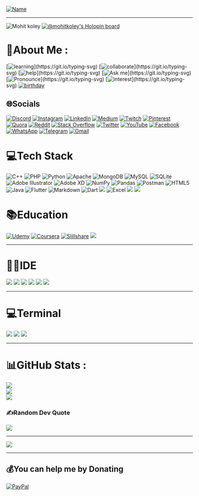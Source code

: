 <!--- ## Hola , I'm  **[![Mohit](https://img.shields.io/badge/Mohit-Koley-blue?style=for-the-badge)](https://github.com/Mohitkoley) 👋** -->
<!-- ![flutter](https://user-images.githubusercontent.com/59443901/170211366-92965ad6-a8b4-4e86-bbe5-c09b3aceef04.gif) -->  

<!-- <p align="center"><img src="https://user-images.githubusercontent.com/59443901/170211366-92965ad6-a8b4-4e86-bbe5-c09b3aceef04.gif" width="1000" height="350"/></p> -->

[![Name](https://user-images.githubusercontent.com/59443901/170635861-1720423b-9580-4127-9b9f-5592c3cc4ca7.jpeg)](https://github.com/Mohitkoley)

<!-- [![Mohit](https://img.shields.io/badge/Mohit-Koley-blue?style=for-the-badge)](https://github.com/Mohitkoley) -->
  

 

<!--<p align="left"> <img src="https://komarev.com/ghpvc/?username=Mohitkoley&label=Views&color=blueviolet&style=flat" alt="Mohitkoley" /> </p> -->

_ _ _
![](https://img.shields.io/static/v1?label=&message=Also%20Known%20as%20Rockey%20!&color=blue "Mohit koley")
[![@mohitkoley's Holopin board](https://holopin.io/api/user/board?user=mohitkoley)](https://holopin.io/@mohitkoley)

# 💫About Me :
[![learning](https://readme-typing-svg.herokuapp.com?font=poppins&duration=4500&color=AF47E9&background=27213E&width=480&lines=%F0%9F%8C%B1+Currently+learning+flutter+and+big+data.)](https://git.io/typing-svg)  
[![collaborate](https://readme-typing-svg.herokuapp.com?font=poppins&duration=4500&color=AF47E9&background=27213E&width=430&lines=%F0%9F%91%AF%E2%80%8D%E2%99%82%EF%B8%8F+I'm+looking+to+collaborate+with+GDSC.)](https://git.io/typing-svg)    
[![help](https://readme-typing-svg.herokuapp.com?font=poppins&size=22&duration=4500&color=AF47E9&background=27213E&width=850&height=70&lines=%F0%9F%A4%94+I'm+looking+help+for+flutter+learning+by+any+flutter+Expert+Developer.)](https://git.io/typing-svg)    
[![Ask me](https://readme-typing-svg.herokuapp.com?font=poppins&size=22&duration=4500&color=AF47E9&background=27213E&width=280&height=35&lines=%F0%9F%92%AC+Ask+me+about+flutter.)](https://git.io/typing-svg)    
[![Pronounce](https://readme-typing-svg.herokuapp.com?font=poppins&size=22&duration=4500&color=AF47E9&background=27213E&width=280&height=35&lines=%F0%9F%98%83+Pronounce+he%2Fhis.)](https://git.io/typing-svg)    
[![interest](https://readme-typing-svg.herokuapp.com?font=poppins&size=22&duration=4500&color=AF47E9&background=27213E&center=true&width=620&height=70&lines=%E2%9A%A1+Fun+fact+%3A+I+listen+songs+when+I+am+not+coding.)](https://git.io/typing-svg)    
[![birthday](https://readme-typing-svg.herokuapp.com?font=poppins&duration=4500&color=AF47E9&background=27213E&width=200&height=35&lines=%F0%9F%8E%82+22%2F11%2F2000+)](https://git.io/typing-svg)   








## 🌐Socials
[![Discord](https://img.shields.io/badge/Discord-%237289DA.svg?logo=discord&logoColor=white)](https://discord.gg/p6EMKrhw) [![Instagram](https://img.shields.io/badge/Instagram-%23E4405F.svg?logo=Instagram&logoColor=white)](https://instagram.com/rockysingh2211) [![LinkedIn](https://img.shields.io/badge/LinkedIn-%230077B5.svg?logo=linkedin&logoColor=white)](https://linkedin.com/in/mohitkoley2211) [![Medium](https://img.shields.io/badge/Medium-12100E?logo=medium&logoColor=white)](https://medium.com/@rksngh) [![Twitch](https://img.shields.io/badge/Twitch-9146FF?logo=twitch&logoColor=white)](https://www.twitch.tv/rockeysingh2211) [![Pinterest](https://img.shields.io/badge/Pinterest-%23E60023.svg?logo=Pinterest&logoColor=white)](https://pinterest.com/mohitkoley) [![Quora](https://img.shields.io/badge/Quora-%23B92B27.svg?logo=Quora&logoColor=white)](https://quora.com/profile/Mohit-Koley) [![Reddit](https://img.shields.io/badge/Reddit-%23FF4500.svg?logo=Reddit&logoColor=white)](https://reddit.com/user/Mohit_koley) [![Stack Overflow](https://img.shields.io/badge/-Stackoverflow-FE7A16?logo=stack-overflow&logoColor=white)](https://stackoverflow.com/users/18663614) [![Twitter](https://img.shields.io/badge/Twitter-%231DA1F2.svg?logo=Twitter&logoColor=white)](https://twitter.com/Rockeysingh2211) [![YouTube](https://img.shields.io/badge/YouTube-%23FF0000.svg?logo=YouTube&logoColor=white)](https://youtube.com/c/UCXMzbvWT_eAqDHY0q9dmmPw) [![Facebook](https://img.shields.io/badge/Facebook-%231DA1F2.svg?logo=Facebook&logoColor=white)](https://www.facebook.com/profile.php?id=100007443460332) [![WhatsApp](https://img.shields.io/badge/WhatsApp-%234ea94b.svg?logo=whatsapp&logoColor=white)](http://Wa.me/916205194698?text=Hello+,+I+have+Reached+here+from+Github) [![Telegram](https://img.shields.io/badge/Telegram-%231DA1F2.svg?logo=telegram&logoColor=white)](http://t.me/Ilakateradhmakamera/) [![Gmail](https://img.shields.io/badge/Gmail-D14836?logo=gmail&logoColor=white)](https://mail.google.com/mail/?view=cm&fs=1&to=mohitkoley5@gmail.com&su=Github&body=I+Have+reached+here+from+github&tf=cm)

# 💻Tech Stack
![C++](https://img.shields.io/badge/c++-%2300599C.svg?style=flat&logo=c%2B%2B&logoColor=white) ![PHP](https://img.shields.io/badge/php-%23777BB4.svg?style=flat&logo=php&logoColor=white) ![Python](https://img.shields.io/badge/python-3670A0?style=flat&logo=python&logoColor=ffdd54) ![Apache](https://img.shields.io/badge/apache-%23D42029.svg?style=flat&logo=apache&logoColor=white) ![MongoDB](https://img.shields.io/badge/MongoDB-%234ea94b.svg?style=flat&logo=mongodb&logoColor=white) ![MySQL](https://img.shields.io/badge/mysql-%2300f.svg?style=flat&logo=mysql&logoColor=white) ![SQLite](https://img.shields.io/badge/sqlite-%2307405e.svg?style=flat&logo=sqlite&logoColor=white) ![Adobe Illustrator](https://img.shields.io/badge/adobeillustrator-%23FF9A00.svg?style=flat&logo=adobeillustrator&logoColor=white) ![Adobe XD](https://img.shields.io/badge/Adobe%20XD-470137?style=flat&logo=Adobe%20XD&logoColor=#FF61F6) ![NumPy](https://img.shields.io/badge/numpy-%23013243.svg?style=flat&logo=numpy&logoColor=white) ![Pandas](https://img.shields.io/badge/pandas-%23150458.svg?style=flat&logo=pandas&logoColor=white) ![Postman](https://img.shields.io/badge/Postman-FF6C37?style=flat&logo=postman&logoColor=white) ![HTML5](https://img.shields.io/badge/html5-%23E34F26.svg?style=flat&logo=html5&logoColor=white) ![Java](https://img.shields.io/badge/java-%23ED8B00.svg?style=flat&logo=java&logoColor=white) ![Flutter](https://img.shields.io/badge/Flutter-02569B?logo=flutter&logoColor=white) ![Markdown](https://img.shields.io/badge/Markdown-000000?logo=markdown&logoColor=white) ![Dart](https://img.shields.io/badge/Dart-00A8E1?logo=dart&logoColor=white) ![](https://img.shields.io/badge/Shell_Script-121011?logo=gnu-bash&logoColor=white) ![Excel](https://img.shields.io/badge/Excel-217346?logo=microsoft-excel&logoColor=white) ![](https://img.shields.io/badge/PowerPoint-B7472A?logo=microsoft-powerpoint&logoColor=white) ![](https://img.shields.io/badge/Word-2B579A?logo=microsoft-word&logoColor=white)

# 📚Education

[![Udemy](https://img.shields.io/badge/Udemy-430098?style=for-the-badge&logo=Udemy&logoColor=white)](https://www.udemy.com/user/mohit-1618/) [![Coursera](https://img.shields.io/badge/Coursera-0056D2?style=for-the-badge&logo=Coursera&logoColor=white)](https://www.coursera.org/user/9f9afd3331258750aed78288fe24cfa6) [![Slillshare](https://img.shields.io/badge/skill%20share-002333?style=for-the-badge&logo=skillshare&logoColor=white)](https://www.skillshare.com/profile/Mohit-Koley/582828412) ![](https://img.shields.io/badge/Udacity-grey?style=for-the-badge&logo=udacity&logoColor=#5FCFEE)

_ _ _

# 👩‍💻IDE

![](https://img.shields.io/badge/Visual_Studio_Code-0078D4?style=for-the-badge&logo=visual%20studio%20code&logoColor=white) ![](https://img.shields.io/badge/Android_Studio-3DDC84?style=for-the-badge&logo=android-studio&logoColor=white) ![](https://img.shields.io/badge/Colab-F9AB00?style=for-the-badge&logo=googlecolab&color=525252) ![](https://img.shields.io/badge/Eclipse-2C2255?style=for-the-badge&logo=eclipse&logoColor=white) ![](https://img.shields.io/badge/Gitpod-000000?style=for-the-badge&logo=gitpod&logoColor=#FFAE33) ![](https://img.shields.io/badge/Notepad++-90E59A.svg?style=for-the-badge&logo=notepad%2B%2B&logoColor=black)

_ _ _

# 💻Terminal

![](https://img.shields.io/badge/GIT-000000?style=for-the-badge&logo=git&logoColor=white) ![](https://img.shields.io/badge/powershell-5391FE?style=for-the-badge&logo=powershell&logoColor=white) ![](https://img.shields.io/badge/windows%20terminal-4D4D4D?style=for-the-badge&logo=windows%20terminal&logoColor=white)

_ _ _

# 📊GitHub Stats :
![](https://github-readme-stats.vercel.app/api?username=Mohitkoley&theme=material-palenight&hide_border=false&include_all_commits=false&count_private=false)<br/>
![](https://github-readme-streak-stats.herokuapp.com/?user=Mohitkoley&theme=material-palenight&hide_border=false)<br/>
![](https://github-readme-stats.vercel.app/api/top-langs/?username=Mohitkoley&theme=material-palenight&hide_border=false&include_all_commits=false&count_private=false&layout=compact)

### ✍️Random Dev Quote
![](https://quotes-github-readme.vercel.app/api?type=horizontal&theme=radical)

_ _ _ _

[![](https://komarev.com/ghpvc/?username=Mohitkoley&label=👁+VIEWS&color=blueviolet&style=flat-square)](https://github.com/Mohitkoley)    
<!-- ![GitHub forks](https://img.shields.io/github/forks/Mohitkoley/python?style=social)  
![GitHub Repo stars](https://img.shields.io/github/stars/Mohitkoley/python?style=social) -->

_ _ _

## 💰You can help me by Donating
[![PayPal](https://img.shields.io/badge/PayPal-00457C?style=for-the-badge&logo=paypal&logoColor=white)](https://paypal.me/MohitKoley) 

<!--  ```diff
- This is a red colored line
+ This is a green colored line
@@ This is a purple colored line @@
``` -->


  <!-- Proudly created with GPRM ( https://gprm.itsvg.in ) -->
  















